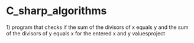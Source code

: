 # C_sharp_algorithms

<div>1) program that checks if the sum of the divisors of x equals y and the sum of the divisors of y equals x for the entered x and y values</div)
<a  href="https://github.com/ahmetgunerx/C_sharp_algorithms/blob/main/1.cs">project</a>
